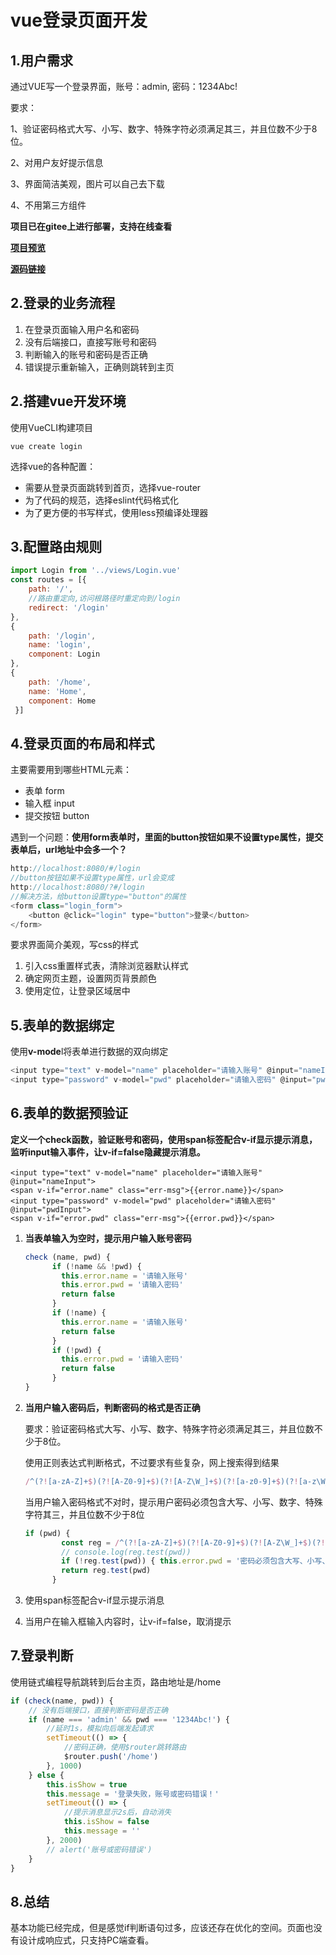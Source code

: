 # vue登录页面开发

## 1.用户需求

通过VUE写一个登录界面，账号：admin, 密码：1234Abc!

要求：

1、验证密码格式大写、小写、数字、特殊字符必须满足其三，并且位数不少于8位。

2、对用户友好提示信息

3、界面简洁美观，图片可以自己去下载

4、不用第三方组件

**项目已在gitee上进行部署，支持在线查看**

**<a href="https://scripthqs.gitee.io/login">项目预览</a><OutboundLink/>**

**<a href="https://github.com/Scripthqs/login.git">源码链接</a><OutboundLink/>**

## 2.登录的业务流程

1. 在登录页面输入用户名和密码
2. 没有后端接口，直接写账号和密码
3. 判断输入的账号和密码是否正确
4. 错误提示重新输入，正确则跳转到主页

## 2.搭建vue开发环境

使用VueCLI构建项目

```shell
vue create login
```

选择vue的各种配置：

- 需要从登录页面跳转到首页，选择vue-router
- 为了代码的规范，选择eslint代码格式化
- 为了更方便的书写样式，使用less预编译处理器

## 3.配置路由规则

```js
import Login from '../views/Login.vue'
const routes = [{
	path: '/',
	//路由重定向,访问根路径时重定向到/login
	redirect: '/login'
},
{
	path: '/login',
	name: 'login',
	component: Login
},
{
    path: '/home',
    name: 'Home',
    component: Home
 }]
```

## 4.登录页面的布局和样式

主要需要用到哪些HTML元素：

- 表单 form
- 输入框 input
- 提交按钮 button

遇到一个问题：**使用form表单时，里面的button按钮如果不设置type属性，提交表单后，url地址中会多一个？**

```js
http://localhost:8080/#/login
//button按钮如果不设置type属性，url会变成
http://localhost:8080/?#/login
//解决方法，给button设置type="button"的属性
<form class="login_form">
	<button @click="login" type="button">登录</button>
</form>
```

要求界面简介美观，写css的样式

1. 引入css重置样式表，清除浏览器默认样式
2. 确定网页主题，设置网页背景颜色
3. 使用定位，让登录区域居中

## 5.表单的数据绑定

使用**v-mode**l将表单进行数据的双向绑定

```js
<input type="text" v-model="name" placeholder="请输入账号" @input="nameInput">
<input type="password" v-model="pwd" placeholder="请输入密码" @input="pwdInput">
```

## 6.表单的数据预验证

**定义一个check函数，验证账号和密码，使用span标签配合v-if显示提示消息，监听input输入事件，让v-if=false隐藏提示消息。**

```
<input type="text" v-model="name" placeholder="请输入账号" @input="nameInput">
<span v-if="error.name" class="err-msg">{{error.name}}</span>
<input type="password" v-model="pwd" placeholder="请输入密码" @input="pwdInput">
<span v-if="error.pwd" class="err-msg">{{error.pwd}}</span>
```

1. **当表单输入为空时，提示用户输入账号密码**

   ```js
   check (name, pwd) {
         if (!name && !pwd) {
           this.error.name = '请输入账号'
           this.error.pwd = '请输入密码'
           return false
         }
         if (!name) {
           this.error.name = '请输入账号'
           return false
         }
         if (!pwd) {
           this.error.pwd = '请输入密码'
           return false
         }
   }
   ```

2. **当用户输入密码后，判断密码的格式是否正确**

   要求：验证密码格式大写、小写、数字、特殊字符必须满足其三，并且位数不少于8位。

   使用正则表达式判断格式，不过要求有些复杂，网上搜索得到结果

   ```js
   /^(?![a-zA-Z]+$)(?![A-Z0-9]+$)(?![A-Z\W_]+$)(?![a-z0-9]+$)(?![a-z\W_]+$)(?![0-9\W_]+$)[a-zA-Z0-9\W_]{8,}$/
   ```

   当用户输入密码格式不对时，提示用户密码必须包含大写、小写、数字、特殊字符其三，并且位数不少于8位
   
   ```js
   if (pwd) {
           const reg = /^(?![a-zA-Z]+$)(?![A-Z0-9]+$)(?![A-Z\W_]+$)(?![a-z0-9]+$)(?![a-z\W_]+$)(?![0-9\W_]+$)[a-zA-Z0-9\W_]{8,}$/
           // console.log(reg.test(pwd))
           if (!reg.test(pwd)) { this.error.pwd = '密码必须包含大写、小写、数字、特殊字符其三，并且位数不少于8位' }
           return reg.test(pwd)
         }
   ```
   
3. 使用span标签配合v-if显示提示消息

4. 当用户在输入框输入内容时，让v-if=false，取消提示

## 7.登录判断

使用链式编程导航跳转到后台主页，路由地址是/home

```js
if (check(name, pwd)) {
    // 没有后端接口，直接判断密码是否正确
    if (name === 'admin' && pwd === '1234Abc!') {
        //延时1s，模拟向后端发起请求
        setTimeout(() => {
            //密码正确，使用$router跳转路由
            $router.push('/home')
        }, 1000)
    } else {
        this.isShow = true
        this.message = '登录失败，账号或密码错误！'
        setTimeout(() => {
            //提示消息显示2s后，自动消失
            this.isShow = false
            this.message = ''
        }, 2000)
        // alert('账号或密码错误')
    }
}
```

## 8.总结

基本功能已经完成，但是感觉if判断语句过多，应该还存在优化的空间。页面也没有设计成响应式，只支持PC端查看。

